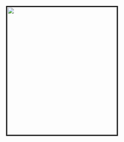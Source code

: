 <html>
<head>
<title> Home </title>
<style>
img{border:solid;height:350px;width:300px;}
html{text-align:center;}
</style> </head>
<body>
  <br><br><br>
<img src="https://lh3.googleusercontent.com/proxy/mLtowS6dcU9gM6Mr6fqujYzK787x0ZhnTw34C4fG-Bp628j1A-bvFkZIBwhvyKVui-8Voshu_ePuSAOvp9FLMcdFO0lta1APxn-yxdpacRk5lk6TuqEz_I56bi8">
</body> </html>
